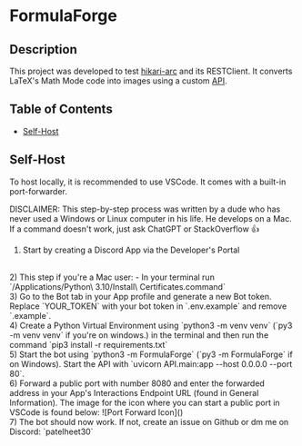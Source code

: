 # FormulaForge

## Description
This project was developed to test [hikari-arc](https://github.com/hypergonial/hikari-arc) and its RESTClient.
It converts LaTeX's Math Mode code into images using a custom [API](https://github.com/patelheet30/FormulaForge/tree/main/API).

## Table of Contents
- [Self-Host](#self-host)

## Self-Host
To host locally, it is recommended to use VSCode. It comes with a built-in port-forwarder. 

DISCLAIMER: This step-by-step process was written by a dude who has never used a Windows or Linux computer in his life. He develops on a Mac. If a command doesn't work, just ask ChatGPT or StackOverflow :thumbsup:

1) Start by creating a Discord App via the Developer's Portal
<br />
2) This step if you're a Mac user:
- In your terminal run `/Applications/Python\ 3.10/Install\ Certificates.command`
<br />
3) Go to the Bot tab in your App profile and generate a new Bot token. Replace `YOUR_TOKEN` with your bot token in `.env.example` and remove `.example`.
<br />
4) Create a Python Virtual Environment using 
`python3 -m venv venv` (`py3 -m venv venv` if you're on windows.) 
in the terminal and then run the command `pip3 install -r requirements.txt`
<br />
5) Start the bot using `python3 -m FormulaForge` (`py3 -m FormulaForge` if on Windows). Start the API with `uvicorn API.main:app --host 0.0.0.0 --port 80`.
<br />
6) Forward a public port with number 8080 and enter the forwarded address in your App's Interactions Endpoint URL (found in General Information). The image for the icon where you can start a public port in VSCode is found below:
![Port Forward Icon](<images/port-image.png>)
<br />
7) The bot should now work. If not, create an issue on Github or dm me on Discord: `patelheet30`